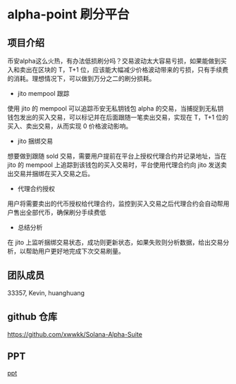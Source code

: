 # alpha-point 刷分平台

## 项目介绍

币安alpha这么火热，有办法低损刷分吗？交易波动太大容易亏损，如果能做到买入和卖出在区块的 T，T+1 位，应该能大幅减少价格波动带来的亏损，只有手续费的消耗。理想情况下，可以做到万分之二的刷分损耗。

- jito mempool 跟踪

使用 jito 的 mempool 可以追踪币安无私钥钱包 alpha 的交易，当捕捉到无私钥钱包发出的买入交易，可以标记并在后面跟随一笔卖出交易，实现在 T，T+1 位的买入、卖出交易，从而实现 0 价格波动影响。

- jito 捆绑交易

想要做到跟随 sold 交易，需要用户提前在平台上授权代理合约并记录地址，当在 jito 的 mempool 上追踪到该钱包的买入交易时，平台使用代理合约向 jito 发送卖出交易并捆绑在买入交易之后。

- 代理合约授权

用户将需要卖出的代币授权给代理合约，监控到买入交易之后代理合约会自动帮用户售出全部代币，确保刷分手续费低

- 总结分析

在 jito 上监听捆绑交易状态，成功则更新状态，如果失败则分析数据，给出交易分析，以帮助用户更好地完成下次交易刷量。

## 团队成员

33357, Kevin, huanghuang

## github 仓库

https://github.com/xwwkk/Solana-Alpha-Suite

## PPT

[ppt](./alphaPoint.pdf)
